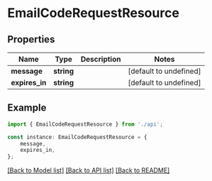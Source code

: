 # EmailCodeRequestResource


## Properties

Name | Type | Description | Notes
------------ | ------------- | ------------- | -------------
**message** | **string** |  | [default to undefined]
**expires_in** | **string** |  | [default to undefined]

## Example

```typescript
import { EmailCodeRequestResource } from './api';

const instance: EmailCodeRequestResource = {
    message,
    expires_in,
};
```

[[Back to Model list]](../README.md#documentation-for-models) [[Back to API list]](../README.md#documentation-for-api-endpoints) [[Back to README]](../README.md)
